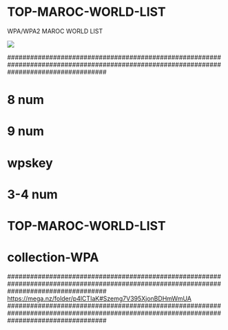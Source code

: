 # TOP-MAROC-WORLD-LIST
WPA/WPA2 MAROC WORLD LIST





<img src="https://i.imgur.com/6kSTLSH.png">

##########################################################################################################################################

# 8 num
# 9 num
# wpskey
# 3-4 num
# TOP-MAROC-WORLD-LIST
# collection-WPA
##########################################################################################################################################
https://mega.nz/folder/p4lCTIaK#Szemg7V395XjonBDHmWmUA
##########################################################################################################################################
